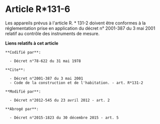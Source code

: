 # Article R*131-6

Les appareils prévus à l'article R. * 131-2 doivent être conformes à la réglementation prise en application du décret n°
2001-387 du 3 mai 2001 relatif au contrôle des instruments de mesure.

**Liens relatifs à cet article**

	**Codifié par**:

	  - Décret n°78-622 du 31 mai 1978

	**Cite**:

	  - Décret n°2001-387 du 3 mai 2001
	  - Code de la construction et de l'habitation. - art. R*131-2

	**Modifié par**:

	  - Décret n°2012-545 du 23 avril 2012 - art. 2

	**Abrogé par**:

	  - Décret n°2015-1823 du 30 décembre 2015 - art. 5
